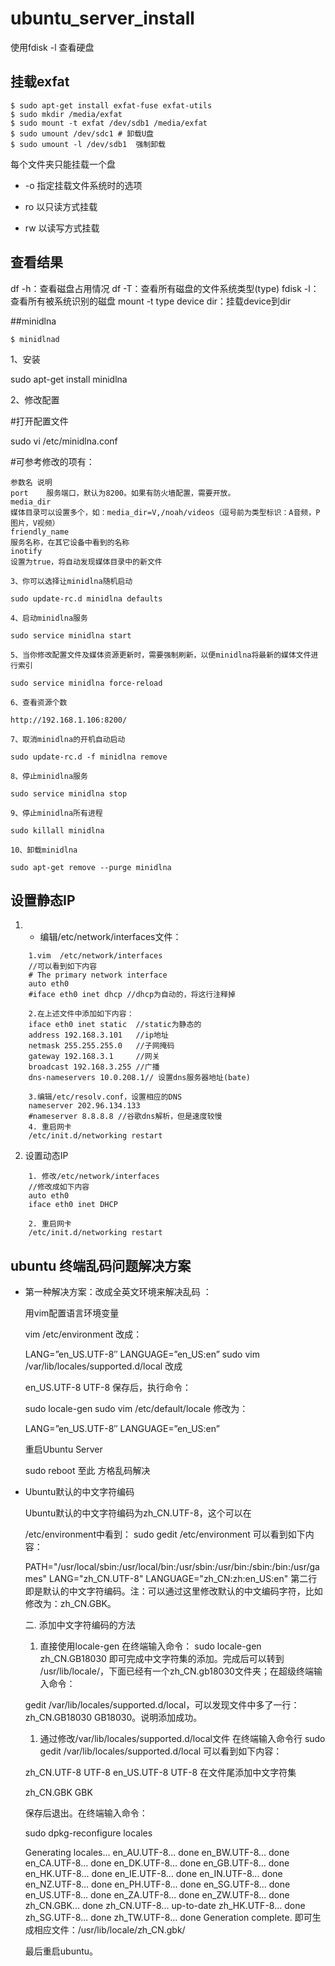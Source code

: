 # ubuntu_server_install

使用fdisk -l 查看硬盘　

## 挂载exfat
```shell
$ sudo apt-get install exfat-fuse exfat-utils
$ sudo mkdir /media/exfat
$ sudo mount -t exfat /dev/sdb1 /media/exfat
$ sudo umount /dev/sdc1 # 卸载U盘
$ sudo umount -l /dev/sdb1  强制卸载 
```
每个文件夹只能挂载一个盘
- -o 指定挂载文件系统时的选项 

- ro 以只读方式挂载

- rw 以读写方式挂载

## 查看结果
df -h：查看磁盘占用情况
df -T：查看所有磁盘的文件系统类型(type)
fdisk -l：查看所有被系统识别的磁盘
mount -t type device dir：挂载device到dir

##minidlna
```shell
$ minidlnad
```
1、安装

sudo apt-get install minidlna

2、修改配置


#打开配置文件

sudo vi /etc/minidlna.conf

#可参考修改的项有：
```
参数名	说明
port	服务端口，默认为8200。如果有防火墙配置，需要开放。
media_dir
媒体目录可以设置多个，如：media_dir=V,/noah/videos（逗号前为类型标识：A音频，P图片，V视频）
friendly_name
服务名称，在其它设备中看到的名称
inotify
设置为true，将自动发现媒体目录中的新文件

3、你可以选择让minidlna随机启动

sudo update-rc.d minidlna defaults

4、启动minidlna服务

sudo service minidlna start

5、当你修改配置文件及媒体资源更新时，需要强制刷新，以便minidlna将最新的媒体文件进行索引

sudo service minidlna force-reload

6、查看资源个数

http://192.168.1.106:8200/

7、取消minidlna的开机自动启动

sudo update-rc.d -f minidlna remove

8、停止minidlna服务

sudo service minidlna stop

9、停止minidlna所有进程

sudo killall minidlna

10、卸载minidlna

sudo apt-get remove --purge minidlna
```

## 设置静态IP

1. - 编辑/etc/network/interfaces文件：
```shell
    1.vim  /etc/network/interfaces
    //可以看到如下内容
    # The primary network interface
    auto eth0
    #iface eth0 inet dhcp //dhcp为自动的，将这行注释掉

    2.在上述文件中添加如下内容：
    iface eth0 inet static  //static为静态的
    address 192.168.3.101   //ip地址
    netmask 255.255.255.0   //子网掩码
    gateway 192.168.3.1     //网关
    broadcast 192.168.3.255 //广播
    dns-nameservers 10.0.208.1// 设置dns服务器地址(bate)

    3.编辑/etc/resolv.conf，设置相应的DNS
    nameserver 202.96.134.133
    #nameserver 8.8.8.8 //谷歌dns解析，但是速度较慢
    4. 重启网卡
    /etc/init.d/networking restart
```
2. 设置动态IP
```shell
    1. 修改/etc/network/interfaces
    //修改成如下内容
    auto eth0
    iface eth0 inet DHCP 

    2. 重启网卡
    /etc/init.d/networking restart
```

## ubuntu 终端乱码问题解决方案

- 第一种解决方案：改成全英文环境来解决乱码 ：

    用vim配置语言环境变量

    vim /etc/environment
    改成：

    LANG=”en_US.UTF-8″
    LANGUAGE=”en_US:en”
    sudo vim /var/lib/locales/supported.d/local
    改成

    en_US.UTF-8 UTF-8
    保存后，执行命令：

    sudo locale-gen
    sudo vim /etc/default/locale
    修改为：

    LANG=”en_US.UTF-8″
    LANGUAGE=”en_US:en”

    重启Ubuntu Server

    sudo reboot
    至此 方格乱码解决

- Ubuntu默认的中文字符编码

    Ubuntu默认的中文字符编码为zh_CN.UTF-8，这个可以在

    /etc/environment中看到：
    sudo gedit /etc/environment
    可以看到如下内容：

    PATH="/usr/local/sbin:/usr/local/bin:/usr/sbin:/usr/bin:/sbin:/bin:/usr/games"
    LANG="zh_CN.UTF-8"
    LANGUAGE="zh_CN:zh:en_US:en"
    第二行即是默认的中文字符编码。注：可以通过这里修改默认的中文编码字符，比如修改为：zh_CN.GBK。

    二. 添加中文字符编码的方法
    1. 直接使用locale-gen
    在终端输入命令：
    sudo locale-gen zh_CN.GB18030
    即可完成中文字符集的添加。完成后可以转到
    /usr/lib/locale/，下面已经有一个zh_CN.gb18030文件夹；在超级终端输入命令：

    gedit /var/lib/locales/supported.d/local，可以发现文件中多了一行：zh_CN.GB18030 GB18030。说明添加成功。

    1. 通过修改/var/lib/locales/supported.d/local文件
    在终端输入命令行
    sudo gedit /var/lib/locales/supported.d/local
    可以看到如下内容：

    zh_CN.UTF-8 UTF-8
    en_US.UTF-8 UTF-8
    在文件尾添加中文字符集

    zh_CN.GBK GBK

    保存后退出。在终端输入命令：

    sudo dpkg-reconfigure locales




    Generating locales...
    en_AU.UTF-8... done
    en_BW.UTF-8... done
    en_CA.UTF-8... done
    en_DK.UTF-8... done
    en_GB.UTF-8... done
    en_HK.UTF-8... done
    en_IE.UTF-8... done
    en_IN.UTF-8... done
    en_NZ.UTF-8... done
    en_PH.UTF-8... done
    en_SG.UTF-8... done
    en_US.UTF-8... done
    en_ZA.UTF-8... done
    en_ZW.UTF-8... done
    zh_CN.GBK... done
    zh_CN.UTF-8... up-to-date
    zh_HK.UTF-8... done
    zh_SG.UTF-8... done
    zh_TW.UTF-8... done
    Generation complete.
    即可生成相应文件：/usr/lib/locale/zh_CN.gbk/

    最后重启ubuntu。
